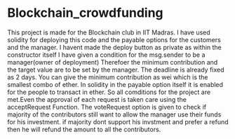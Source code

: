 # Blockchain_crowdfunding

This project is made for the Blockchain club in IIT Madras.
I have used solidity for deploying this code and the payable options for the customers and the manager.
I havent made the deploy button as private as within the constructor itself I have given a condition for the msg.sender to be a manager(owner of deployment)
Therefoer the minimum contribution and the target value are to be set by the manager.
The deadline is already fixed as 2 days.
You can give the minimum contribution as wei which is the smallest combo of ether.
In solidity in the payable option itself it is enabled for the people to transact in ether.
So all comditions for the project are met.Even the approval of each request is taken care using the acceptRequest Function.
The voteRequest option is given to check if majority of the contributors still want to allow the manager use their funds for his investment.
if majority dont support his invstment and prefer a refund then he will refund the amount to all the contributors.
